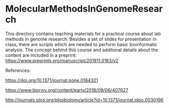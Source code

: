 # MolecularMethodsInGenomeResearch
This directory contains teaching materials for a practical course about lab methods in genome research. Besides a set of slides for presentation in class, there are scripts which are needed to perform basic bioinformatic analysis. The concept behind this course and additonal details about the content are included in a preprint: https://www.preprints.org/manuscript/201811.0183/v2




References:

https://doi.org/10.1371/journal.pone.0164321

https://www.biorxiv.org/content/early/2018/09/06/407627

http://journals.plos.org/plosbiology/article?id=10.1371/journal.pbio.0030196

